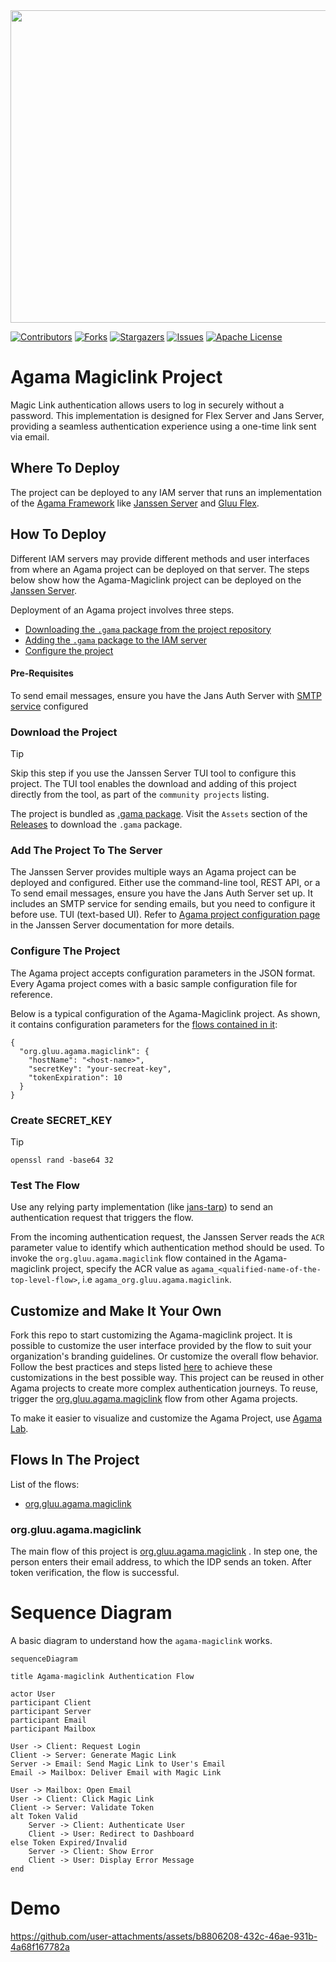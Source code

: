 <img  src = "https://github.com/user-attachments/assets/30c2cc2d-2352-4886-b44e-b2978f64239e" style="height: 500px; width:690px;"/>

<!-- These are statistics for this repository-->
[![Contributors][contributors-shield]][contributors-url]
[![Forks][forks-shield]][forks-url]
[![Stargazers][stars-shield]][stars-url]
[![Issues][issues-shield]][issues-url]
[![Apache License][license-shield]][license-url]


# Agama Magiclink Project

Magic Link authentication allows users to log in securely without a password. This implementation is designed for Flex Server and Jans Server, providing a seamless authentication experience using a one-time link sent via email.

## Where To Deploy

The project can be deployed to any IAM server that runs an implementation of 
the [Agama Framework](https://docs.jans.io/head/agama/introduction/) like 
[Janssen Server](https://jans.io) and [Gluu Flex](https://gluu.org/flex/).

## How To Deploy

Different IAM servers may provide different methods and 
user interfaces from where an Agama project can be deployed on that server. 
The steps below show how the Agama-Magiclink project can be deployed on the 
[Janssen Server](https://jans.io). 

Deployment of an Agama project involves three steps.

- [Downloading the `.gama` package from the project repository](#download-the-project)
- [Adding the `.gama` package to the IAM server](#add-the-project-to-the-server)
- [Configure the project](#configure-the-project)


#### Pre-Requisites

To send email messages, ensure you have the Jans Auth Server with 
[SMTP service](https://docs.jans.io/head/admin/config-guide/smtp-configuration/)
configured


### Download the Project

> [!TIP]
> Skip this step if you use the Janssen Server TUI tool to 
> configure this project. The TUI tool enables the download and adding of this 
> project directly from the tool, as part of the `community projects` listing. 


The project is bundled as 
[.gama package](https://docs.jans.io/head/agama/gama-format/). 
Visit the `Assets` section of the 
[Releases](https://github.com/GluuFederation/agama-magiclink/releases) to download the `.gama` package.


### Add The Project To The Server

The Janssen Server provides multiple ways an Agama project can be 
deployed and configured. Either use the command-line tool, REST API, or a To send email messages, ensure you have the Jans Auth Server set up. It includes an SMTP service for sending emails, but you need to configure it before use.
TUI (text-based UI). Refer to 
[Agama project configuration page](https://docs.jans.io/head/admin/config-guide/auth-server-config/agama-project-configuration/) 
in the Janssen Server documentation for more details.

### Configure The Project

The Agama project accepts configuration parameters in the JSON format. 
Every Agama project comes with a basic sample configuration file for reference.


Below is a typical configuration of the Agama-Magiclink project. As shown, it contains
configuration parameters for the [flows contained in it](#flows-in-the-project):

```
{
  "org.gluu.agama.magiclink": {
    "hostName": "<host-name>",
    "secretKey": "your-secreat-key",
    "tokenExpiration": 10
  }
}
```

### Create SECRET_KEY
> [!TIP]
> `openssl rand -base64 32` 



### Test The Flow

Use any relying party implementation (like [jans-tarp](https://github.com/JanssenProject/jans/tree/main/demos/jans-tarp)) 
to send an authentication request that triggers the flow.

From the incoming authentication request, the Janssen Server reads the `ACR` 
parameter value to identify which authentication method should be used. 
To invoke the `org.gluu.agama.magiclink` flow contained in the Agama-magiclink project, 
specify the ACR value as `agama_<qualified-name-of-the-top-level-flow>`, 
i.e `agama_org.gluu.agama.magiclink`.


## Customize and Make It Your Own

Fork this repo to start customizing the Agama-magiclink project. It is possible to 
customize the user interface provided by the flow to suit your organization's 
branding guidelines. Or customize the overall flow behavior. Follow the best 
practices and steps listed [here](https://docs.jans.io/head/admin/developer/agama/agama-best-practices/#project-reuse-and-customizations)
to achieve these customizations in the best possible way.
This project can be reused in other Agama projects to create more complex
authentication journeys. To reuse, trigger the 
[org.gluu.agama.magiclink](#orggluuagamamagiclink) flow from other Agama projects.

To make it easier to visualize and customize the Agama Project, use
[Agama Lab](https://cloud.gluu.org/agama-lab/login).

## Flows In The Project

List of the flows: 

- [org.gluu.agama.magiclink](#orggluuagamamagiclink)

### org.gluu.agama.magiclink

The main flow of this project is [org.gluu.agama.magiclink](./code/org.gluu.agama.magiclink.flow) .
In step one, the person enters their email address, to which the IDP sends an token.
After token verification,  the flow is successful.


# Sequence Diagram

A basic diagram to understand how the `agama-magiclink` works.

```mermaid
sequenceDiagram

title Agama-magiclink Authentication Flow

actor User
participant Client
participant Server
participant Email
participant Mailbox

User -> Client: Request Login
Client -> Server: Generate Magic Link
Server -> Email: Send Magic Link to User's Email
Email -> Mailbox: Deliver Email with Magic Link

User -> Mailbox: Open Email
User -> Client: Click Magic Link
Client -> Server: Validate Token
alt Token Valid
    Server -> Client: Authenticate User
    Client -> User: Redirect to Dashboard
else Token Expired/Invalid
    Server -> Client: Show Error
    Client -> User: Display Error Message
end

```


# Demo

https://github.com/user-attachments/assets/b8806208-432c-46ae-931b-4a68f167782a



<!-- This are stats url reference for this repository -->
[contributors-shield]: https://img.shields.io/github/contributors/GluuFederation/agama-magiclink.svg?style=for-the-badge
[contributors-url]: https://github.com/GluuFederation/agama-magiclink/graphs/contributors
[forks-shield]: https://img.shields.io/github/forks/GluuFederation/agama-magiclink.svg?style=for-the-badge
[forks-url]: https://github.com/GluuFederation/agama-magiclink/network/members
[stars-shield]: https://img.shields.io/github/stars/GluuFederation/agama-magiclink?style=for-the-badge
[stars-url]: https://github.com/GluuFederation/agama-magiclink/stargazers
[issues-shield]: https://img.shields.io/github/issues/GluuFederation/agama-magiclink.svg?style=for-the-badge
[issues-url]: https://github.com/GluuFederation/agama-magiclink/issues
[license-shield]: https://img.shields.io/github/license/GluuFederation/agama-magiclink.svg?style=for-the-badge
[license-url]: https://github.com/GluuFederation/agama-magiclink/blob/main/LICENSE
